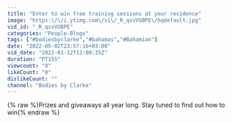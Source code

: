 ```yaml
---
title: "Enter to win free training sessions at your residence"
image: "https:\/\/i.ytimg.com\/vi\/_R_qsvVUBPE\/hqdefault.jpg"
vid_id: "_R_qsvVUBPE"
categories: "People-Blogs"
tags: ["#bodiesbyclarke","#bahamas","#Bahamian"]
date: "2022-05-02T23:57:16+03:00"
vid_date: "2022-01-12T12:00:35Z"
duration: "PT15S"
viewcount: "8"
likeCount: "0"
dislikeCount: ""
channel: "Bodies by Clarke"
---
```

{% raw %}Prizes and giveaways all year long. Stay tuned to find out how to win{% endraw %}
